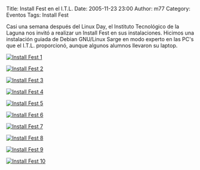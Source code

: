 Title: Install Fest en el I.T.L.
Date: 2005-11-23 23:00
Author: m77
Category: Eventos
Tags: Install Fest

Casi una semana después del Linux Day, el Instituto Tecnológico de la Laguna nos invitó a realizar un Install Fest en sus instalaciones. Hicimos una instalación guiada de Debian GNU/Linux Sarge en modo experto en las PC's que el I.T.L. proporcionó, aunque algunos alumnos llevaron su laptop.

[![Install Fest 1]({attach}2005-11-23-itl-install-fest/01b.jpg)]({attach}2005-11-23-itl-install-fest/01b.jpg)

[![Install Fest 2]({attach}2005-11-23-itl-install-fest/02b.jpg)]({attach}2005-11-23-itl-install-fest/02b.jpg)

[![Install Fest 3]({attach}2005-11-23-itl-install-fest/03b.jpg)]({attach}2005-11-23-itl-install-fest/03b.jpg)

[![Install Fest 4]({attach}2005-11-23-itl-install-fest/04b.jpg)]({attach}2005-11-23-itl-install-fest/04b.jpg)

[![Install Fest 5]({attach}2005-11-23-itl-install-fest/05b.jpg)]({attach}2005-11-23-itl-install-fest/05b.jpg)

[![Install Fest 6]({attach}2005-11-23-itl-install-fest/06b.jpg)]({attach}2005-11-23-itl-install-fest/06b.jpg)

[![Install Fest 7]({attach}2005-11-23-itl-install-fest/07b.jpg)]({attach}2005-11-23-itl-install-fest/07b.jpg)

[![Install Fest 8]({attach}2005-11-23-itl-install-fest/08b.jpg)]({attach}2005-11-23-itl-install-fest/08b.jpg)

[![Install Fest 9]({attach}2005-11-23-itl-install-fest/09b.jpg)]({attach}2005-11-23-itl-install-fest/09b.jpg)

[![Install Fest 10]({attach}2005-11-23-itl-install-fest/10b.jpg)]({attach}2005-11-23-itl-install-fest/10b.jpg)
